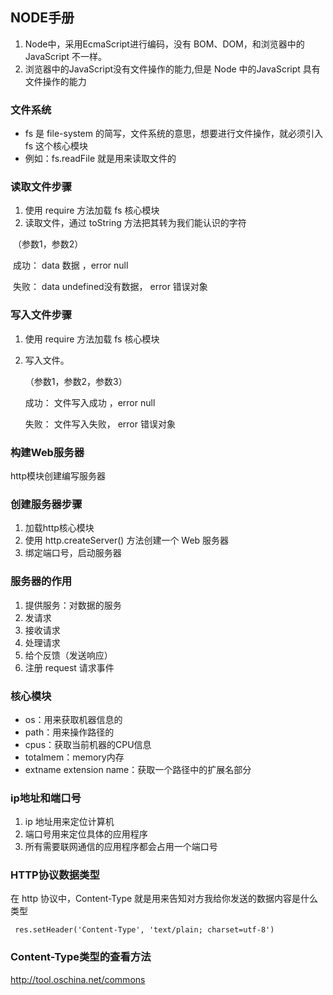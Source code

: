 ## NODE手册

1. Node中，采用EcmaScript进行编码，没有 BOM、DOM，和浏览器中的 JavaScript 不一样。
2. 浏览器中的JavaScript没有文件操作的能力,但是 Node 中的JavaScript 具有文件操作的能力

### 文件系统

- fs 是 file-system 的简写，文件系统的意思，想要进行文件操作，就必须引入 fs 这个核心模块
- 例如：fs.readFile 就是用来读取文件的

### 读取文件步骤

1. 使用 require 方法加载 fs 核心模块
2. 读取文件，通过 toString 方法把其转为我们能认识的字符

​         （参数1，参数2）

​            成功：    data 数据  ，error null

​            失败：    data undefined没有数据， error 错误对象

### 写入文件步骤

1. 使用 require 方法加载 fs 核心模块

2. 写入文件。

   （参数1，参数2，参数3）

     成功：    文件写入成功 ，error null

     失败：    文件写入失败， error 错误对象

### 构建Web服务器

 http模块创建编写服务器

### 创建服务器步骤

1. 加载http核心模块
2. 使用 http.createServer() 方法创建一个 Web 服务器
3. 绑定端口号，启动服务器

### 服务器的作用

1.   提供服务：对数据的服务
2.   发请求
3.   接收请求
4.   处理请求
5.   给个反馈（发送响应）
6.   注册 request 请求事件

### 核心模块

- os：用来获取机器信息的
- path：用来操作路径的
- cpus：获取当前机器的CPU信息
- totalmem：memory内存
- extname extension name：获取一个路径中的扩展名部分

### ip地址和端口号

1. ip 地址用来定位计算机
2. 端口号用来定位具体的应用程序
3. 所有需要联网通信的应用程序都会占用一个端口号

### HTTP协议数据类型

在 http 协议中，Content-Type 就是用来告知对方我给你发送的数据内容是什么类型

```
 res.setHeader('Content-Type', 'text/plain; charset=utf-8')
```

###  Content-Type类型的查看方法

http://tool.oschina.net/commons